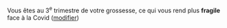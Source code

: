 Vous êtes au 3<sup>e</sup> trimestre de votre grossesse, ce qui vous rend plus **fragile** face à la Covid (<a href="#caracteristiques">modifier</a>)